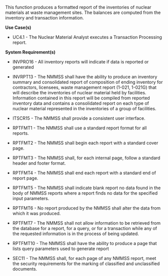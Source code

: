 This function produces a formatted report of the inventories of nuclear materials at waste management sites. The balances are computed from the inventory and transaction information.

**Use Case(s)**

- UC4.1 - The Nuclear Material Analyst executes a Transaction Processing report.

**System Requirement(s)**

- INVPRO16 - All inventory reports will indicate if data is reported or generated

- INVRPT13 - The NMMSS shall have the ability to produce an inventory summary and consolidated report of composition of ending inventory for contractors, licensees, waste management report (1-021, 1-021G) that will describe the inventories of nuclear material held by facilities. Information contained in this report will be compiled from reported inventory data and contains a consolidated report on each type of nuclear material represented in the inventories of a group of facilities.

- ITSCR15 - The NMMSS shall provide a consistent user interface.

- RPTFMT1 - The NMMSS shall use a standard report format for all reports.

- RPTFMT2 - The NMMSS shall begin each report with a standard cover page.

- RPTFMT3 - The NMMSS shall, for each internal page, follow a standard header and footer format.

- RPTFMT4 - The NMMSS shall end each report with a standard end of report page.

- RPTFMT5 - The NMMSS shall indicate blank report no data found in the body of NMMSS reports where a report finds no data for the specified input parameters.

- RPTFMT6 - No report produced by the NMMSS shall alter the data from which it was produced.

- RPTFMT7 - The NMMSS shall not allow information to be retrieved from the database for a report, for a query, or for a transaction while any of the requested information is in the process of being updated.

- RPTFMT10 - The NMMSS shall have the ability to produce a page that lists query parameters used to generate report

- SEC11 - The NMMSS shall, for each page of any NMMSS report, meet the security requirements for the marking of classified and unclassified documents.